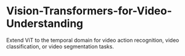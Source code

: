 # Vision-Transformers-for-Video-Understanding
 Extend ViT to the temporal domain for video action recognition, video classification, or video segmentation tasks.
